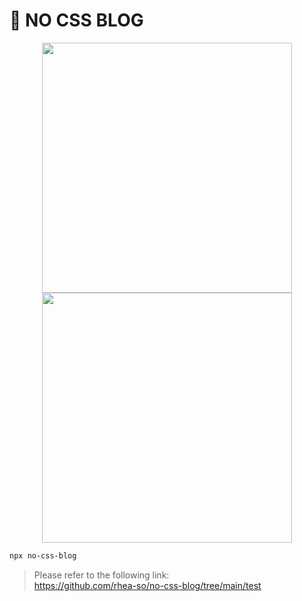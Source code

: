 # 🚀 NO CSS BLOG


<p align="center">
  <img src="https://github.com/user-attachments/assets/93ae6939-d0ec-4d43-b20f-41ac5edad747" width="400px" />
  <img src="https://github.com/user-attachments/assets/c30ee373-4e5d-41ec-80d0-043bfc6ce204" width="400px" />
<p/>
  
```sh
npx no-css-blog
```

> Please refer to the following link:  
> https://github.com/rhea-so/no-css-blog/tree/main/test

